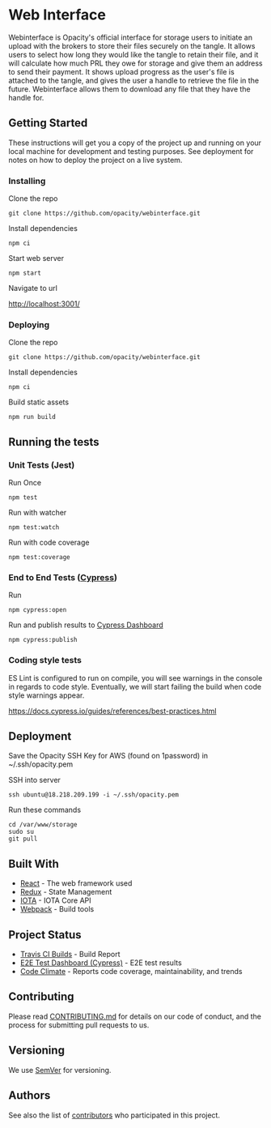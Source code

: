 # Web Interface

Webinterface is Opacity's official interface for storage users to initiate an upload with the brokers to store their files securely on the tangle. It allows users to select how long they would like the tangle to retain their file, and it will calculate how much PRL they owe for storage and give them an address to send their payment. It shows upload progress as the user's file is attached to the tangle, and gives the user a handle to retrieve the file in the future. Webinterface allows them to download any file that they have the handle for.

## Getting Started

These instructions will get you a copy of the project up and running on your local machine for development and testing purposes. See deployment for notes on how to deploy the project on a live system.

### Installing

Clone the repo

```
git clone https://github.com/opacity/webinterface.git
```

Install dependencies

```
npm ci
```

Start web server

```
npm start
```

Navigate to url

[http://localhost:3001/](http://localhost:3001/)

### Deploying

Clone the repo

```
git clone https://github.com/opacity/webinterface.git
```

Install dependencies

```
npm ci
```

Build static assets

```
npm run build
```

## Running the tests

### Unit Tests (Jest)

Run Once

```
npm test
```

Run with watcher

```
npm test:watch
```

Run with code coverage

```
npm test:coverage
```

### End to End Tests ([Cypress](https://www.cypress.io/))

Run

```
npm cypress:open
```

Run and publish results to [Cypress Dashboard](https://dashboard.cypress.io/#/projects/runs)

```
npm cypress:publish
```

### Coding style tests

ES Lint is configured to run on compile, you will see warnings in the console in regards to code style. Eventually, we will start failing the build when code style warnings appear.

https://docs.cypress.io/guides/references/best-practices.html

## Deployment

Save the Opacity SSH Key for AWS (found on 1password) in ~/.ssh/opacity.pem

SSH into server

```
ssh ubuntu@18.218.209.199 -i ~/.ssh/opacity.pem
```

Run these commands

```
cd /var/www/storage
sudo su
git pull
```

## Built With

- [React](https://reactjs.org/) - The web framework used
- [Redux](https://redux.js.org/) - State Management
- [IOTA](https://github.com/iotaledger/iota.lib.js/) - IOTA Core API
- [Webpack](https://webpack.js.org/) - Build tools

## Project Status

- [Travis CI Builds](https://travis-ci.org/opacity/webinterface) - Build Report
- [E2E Test Dashboard (Cypress)](https://www.cypress.io/) - E2E test results
- [Code Climate](https://codeclimate.com/github/opacity/webinterface) - Reports code coverage, maintainability, and trends

## Contributing

Please read [CONTRIBUTING.md](https://github.com/opacity/webinterface/blob/master/CONTRIBUTING.md) for details on our code of conduct, and the process for submitting pull requests to us.

## Versioning

We use [SemVer](http://semver.org/) for versioning.

## Authors

See also the list of [contributors](https://github.com/opacity/webinterface/graphs/contributors) who participated in this project.
